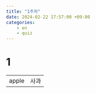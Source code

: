 ```yaml
---
title: "1주차"
date: 2024-02-22 17:57:00 +09:00
categories: 
    - en
    - quiz
---
```

# 1
<table>
	<tr>
		<td>apple</td>
		<td>사과</td>
	</tr>
</table>